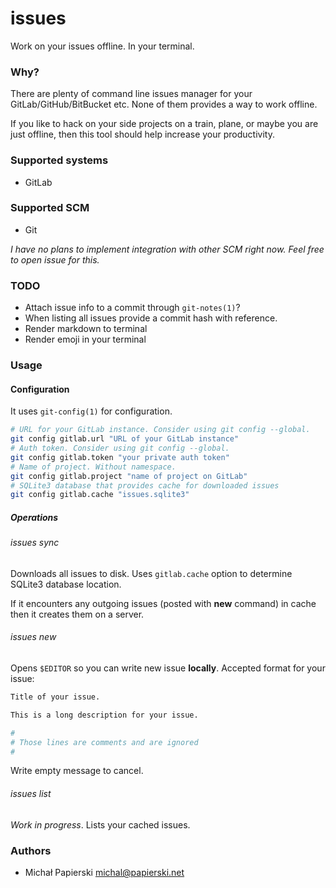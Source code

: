# issues

Work on your issues offline. In your terminal.

### Why?

There are plenty of command line issues manager for your GitLab/GitHub/BitBucket etc. None of them provides a way to work offline.

If you like to hack on your side projects on a train, plane, or maybe you are just offline, then this tool should help increase your productivity.

### Supported systems

- GitLab

### Supported SCM

- Git

*I have no plans to implement integration with other SCM right now. Feel free to open issue for this.*

### TODO

- Attach issue info to a commit through `git-notes(1)`?
- When listing all issues provide a commit hash with reference.
- Render markdown to terminal
- Render emoji in your terminal

### Usage

#### Configuration

It uses `git-config(1)` for configuration.

```sh
# URL for your GitLab instance. Consider using git config --global.
git config gitlab.url "URL of your GitLab instance"
# Auth token. Consider using git config --global.
git config gitlab.token "your private auth token"
# Name of project. Without namespace.
git config gitlab.project "name of project on GitLab"
# SQLite3 database that provides cache for downloaded issues
git config gitlab.cache "issues.sqlite3"
```

##### Operations

###### issues sync

Downloads all issues to disk. Uses `gitlab.cache` option to determine SQLite3 database location.

If it encounters any outgoing issues (posted with **new** command) in cache then it creates them on a server.

###### issues new

Opens `$EDITOR` so you can write new issue **locally**. Accepted format for your issue:

```sh
Title of your issue.

This is a long description for your issue.

# 
# Those lines are comments and are ignored
#
```

Write empty message to cancel.

###### issues list

*Work in progress*. Lists your cached issues.

### Authors

- Michał Papierski <michal@papierski.net>
